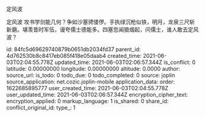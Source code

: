 定风波

定风波
攻书学剑能几何？争如沙塞骋偻㑩。手执绿沉枪似铁，明月，龙泉三尺斩新磨。堪羡昔时军伍，谩夸儒士德能多。四塞忽闻狼烟起，问儒士，谁人敢去定风波？

id: 84fc5d69629740879b0651db2034fd37
parent_id: 4d762530b8c8417eb085f418e05daab4
created_time: 2021-06-03T02:04:55.778Z
updated_time: 2021-06-03T02:06:57.344Z
is_conflict: 0
latitude: 0.00000000
longitude: 0.00000000
altitude: 0.0000
author: 
source_url: 
is_todo: 0
todo_due: 0
todo_completed: 0
source: joplin
source_application: net.cozic.joplin-mobile
application_data: 
order: 1622685895777
user_created_time: 2021-06-03T02:04:55.778Z
user_updated_time: 2021-06-03T02:06:57.344Z
encryption_cipher_text: 
encryption_applied: 0
markup_language: 1
is_shared: 0
share_id: 
conflict_original_id: 
type_: 1